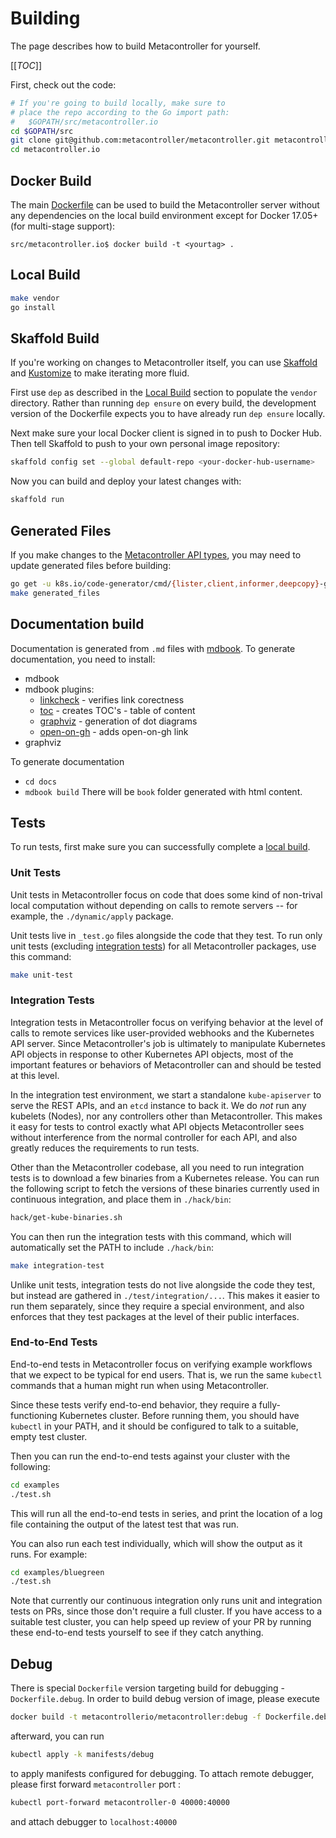 # Building

The page describes how to build Metacontroller for yourself.

[[_TOC_]]

First, check out the code:

```sh
# If you're going to build locally, make sure to
# place the repo according to the Go import path:
#   $GOPATH/src/metacontroller.io
cd $GOPATH/src
git clone git@github.com:metacontroller/metacontroller.git metacontroller.io
cd metacontroller.io
```

## Docker Build

The main [Dockerfile](https://www.github.com/metacontroller/metacontroller/blob/master/Dockerfile) can be used to build the
Metacontroller server without any dependencies on the local build environment
except for Docker 17.05+ (for multi-stage support):

```console
src/metacontroller.io$ docker build -t <yourtag> .
```

## Local Build

```sh
make vendor
go install
```

## Skaffold Build

If you're working on changes to Metacontroller itself, you can use
[Skaffold][] and [Kustomize][] to make iterating more fluid.

First use `dep` as described in the [Local Build](#local-build) section to
populate the `vendor` directory.
Rather than running `dep ensure` on every build, the development version of the
Dockerfile expects you to have already run `dep ensure` locally.

Next make sure your local Docker client is signed in to push to Docker Hub.
Then tell Skaffold to push to your own personal image repository:

```sh
skaffold config set --global default-repo <your-docker-hub-username>
```

Now you can build and deploy your latest changes with:

```sh
skaffold run
```

[skaffold]: https://github.com/GoogleContainerTools/skaffold
[kustomize]: https://github.com/kubernetes-sigs/kustomize

## Generated Files

If you make changes to the [Metacontroller API types](https://github.com/metacontroller/metacontroller/tree/master/apis/metacontroller/),
you may need to update generated files before building:

```sh
go get -u k8s.io/code-generator/cmd/{lister,client,informer,deepcopy}-gen
make generated_files
```

## Documentation build

Documentation is generated from `.md` files with [mdbook](https://github.com/rust-lang/mdBook).
To generate documentation, you need to install:
* mdbook
* mdbook plugins:
    * [linkcheck](https://crates.io/crates/mdbook-linkcheck) - verifies link corectness
    * [toc](https://crates.io/crates/mdbook-toc) - creates TOC's - table of content
    * [graphviz](https://crates.io/crates/mdbook-graphviz) - generation of dot diagrams
    * [open-on-gh](https://crates.io/crates/mdbook-open-on-gh) - adds open-on-gh link
* graphviz

To generate documentation
* `cd docs`
* `mdbook build`
There will be `book` folder generated with html content.

## Tests

To run tests, first make sure you can successfully complete a [local build](#local-build).

### Unit Tests

Unit tests in Metacontroller focus on code that does some kind of non-trival
local computation without depending on calls to remote servers -- for example,
the `./dynamic/apply` package.

Unit tests live in `_test.go` files alongside the code that they test.
To run only unit tests (excluding [integration tests](#integration-tests))
for all Metacontroller packages, use this command:

```sh
make unit-test
```

### Integration Tests

Integration tests in Metacontroller focus on verifying behavior at the level of
calls to remote services like user-provided webhooks and the Kubernetes API server.
Since Metacontroller's job is ultimately to manipulate Kubernetes API objects in
response to other Kubernetes API objects, most of the important features or
behaviors of Metacontroller can and should be tested at this level.

In the integration test environment, we start a standalone `kube-apiserver` to
serve the REST APIs, and an `etcd` instance to back it.
We do *not* run any kubelets (Nodes), nor any controllers other than
Metacontroller.
This makes it easy for tests to control exactly what API objects Metacontroller
sees without interference from the normal controller for each API,
and also greatly reduces the requirements to run tests.

Other than the Metacontroller codebase, all you need to run integration tests
is to download a few binaries from a Kubernetes release.
You can run the following script to fetch the versions of these binaries
currently used in continuous integration, and place them in `./hack/bin`:

```sh
hack/get-kube-binaries.sh
```

You can then run the integration tests with this command, which will
automatically set the PATH to include `./hack/bin`:

```sh
make integration-test
```

Unlike unit tests, integration tests do not live alongside the code they test,
but instead are gathered in `./test/integration/...`.
This makes it easier to run them separately, since they require a special
environment, and also enforces that they test packages at the level of their
public interfaces.

### End-to-End Tests

End-to-end tests in Metacontroller focus on verifying example workflows that we
expect to be typical for end users. That is, we run the same `kubectl` commands
that a human might run when using Metacontroller.

Since these tests verify end-to-end behavior, they require a fully-functioning
Kubernetes cluster.
Before running them, you should have `kubectl` in your PATH, and it should be
configured to talk to a suitable, empty test cluster.

Then you can run the end-to-end tests against your cluster with the following:

```sh
cd examples
./test.sh
```

This will run all the end-to-end tests in series, and print the location of a
log file containing the output of the latest test that was run.

You can also run each test individually, which will show the output as it runs.
For example:

```sh
cd examples/bluegreen
./test.sh
```

Note that currently our continuous integration only runs unit and integration
tests on PRs, since those don't require a full cluster.
If you have access to a suitable test cluster, you can help speed up review of
your PR by running these end-to-end tests yourself to see if they catch anything.

## Debug

There is special `Dockerfile` version targeting build for debugging - `Dockerfile.debug`.
In order to build debug version of image, please execute
```sh
docker build -t metacontrollerio/metacontroller:debug -f Dockerfile.debug . 
```
afterward, you can run
```sh
kubectl apply -k manifests/debug
```
to apply manifests configured for debugging.
To attach remote debugger, please first forward `metacontroller` port :
```sh
kubectl port-forward metacontroller-0 40000:40000
```
and attach debugger to `localhost:40000`
